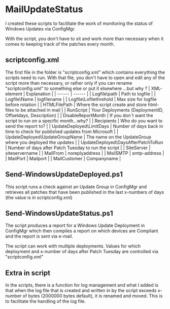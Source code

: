 # MailUpdateStatus

I created these scripts to facilitate the work of monitoring the status of Windows Updates via ConfigMgr.

With the script, you don't have to sit and work more than necessary when it comes to keeping track of the patches every month.
## scriptconfig.xml
The first file in the folder is "scriptconfig.xml" which contains everything the scripts need to run. With that file, you don't have to open and edit any of the script more than necessary, or rather only if you can rename "scriptconfig.xml" to something else or put it elsewhere  ...but why ?
| XML-element | Explanation |
| ------ | ------ |
| Logfile\path | Path to logfile |
| Logfile\Name | logfilename |
| Logfile\Lofilethrehold | Max size for logfile before rotation |
| HTMLFilePath | Where the script create and store html-files to be attached in mail |
| RunScript | Your Deployments (DeploymentID, Offsetdays, Description) |
| DisableReportMonth | If you don´t want the script to run on a specific month...why? |
| Recipients | Who do you want to send the report to? |
| UpdateDeployed\LimitDays | Number of days back in time to check for published updates from Microsoft |
| UpdateDeployed\UpdateGroupName | The name on the UpdateGroup where you deployed the updates |
| UpdateDeployed\DaysAfterPatchToRun | Number of days after Patch Tuesday to run the script |
| SiteServer | siteservername |
| MailFrom | noreplyaddress |
| MsilSMTP | smtp-address |
| MailPort | Mailport |
| MailCustomer | Companyname |

## Send-WindowsUpdateDeployed.ps1
This script runs a check against an Update Group in ConfigMgr and retrieves all patches that have been published in the last x-numbers of days (the value is in scriptconfig.xml)
## Send-WindowsUpdateStatus.ps1
The script produces a report for a Windows Update Deployment in ConfigMgr which then compiles a report on which devices are Compliant and the report is sent via e-mail.

The script can work with multiple deployments. Values ​​for which deployment and x-number of days after Patch Tuesday are controlled via "scriptconfig.xml"
## Extra in script
In the scripts, there is a function for log management and what I added is that when the log file that is created and written in by the script exceeds x-number of bytes (2000000 bytes default), it is renamed and moved. This is to facilitate the handling of the log file.
